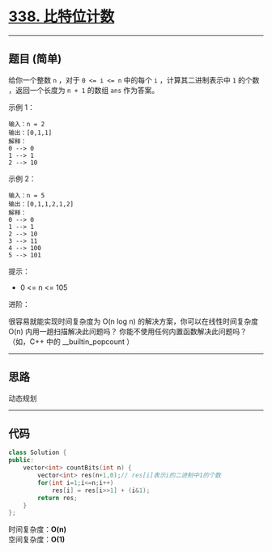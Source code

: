 # [338. 比特位计数](https://leetcode.cn/problems/counting-bits/)

---

## 题目 (简单)

给你一个整数 `n` ，对于 `0 <= i <= n` 中的每个 `i` ，计算其二进制表示中 `1` 的个数 ，返回一个长度为 `n + 1` 的数组 `ans` 作为答案。  

 

示例 1：  
``` 
输入：n = 2
输出：[0,1,1]
解释：
0 --> 0
1 --> 1
2 --> 10
```

示例 2：  
```
输入：n = 5
输出：[0,1,1,2,1,2]
解释：
0 --> 0
1 --> 1
2 --> 10
3 --> 11
4 --> 100
5 --> 101
```

提示：  

- 0 <= n <= 105
 

进阶：

很容易就能实现时间复杂度为 O(n log n) 的解决方案，你可以在线性时间复杂度 O(n) 内用一趟扫描解决此问题吗？
你能不使用任何内置函数解决此问题吗？（如，C++ 中的 __builtin_popcount ）

---

## 思路

动态规划

---

## 代码

```C++
class Solution {
public:
    vector<int> countBits(int n) {
        vector<int> res(n+1,0);// res[i]表示i的二进制中1的个数
        for(int i=1;i<=n;i++)
            res[i] = res[i>>1] + (i&1);
        return res;
    }
};
```

时间复杂度：**O(n)**  
空间复杂度：**O(1)**
